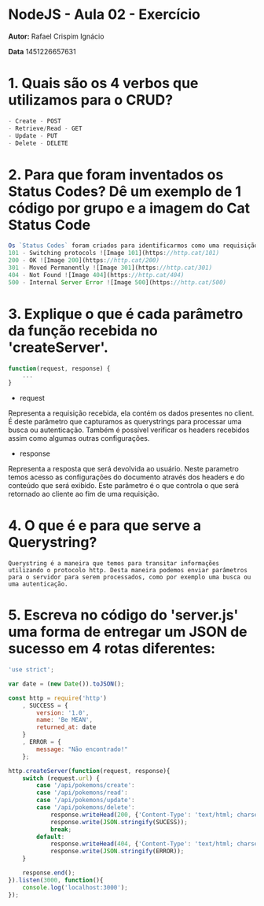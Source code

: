 # NodeJS - Aula 02 - Exercício
**Autor:** Rafael Crispim Ignácio

**Data** 1451226657631

# 1. Quais são os 4 verbos que utilizamos para o CRUD?

```js
- Create - POST
- Retrieve/Read - GET
- Update - PUT
- Delete - DELETE
```

# 2. Para que foram inventados os Status Codes? Dê um exemplo de 1 código por grupo e a imagem do Cat Status Code

```js
Os `Status Codes` foram criados para identificarmos como uma requisição foi recebida pelo servidor.
101 - Switching protocols ![Image 101](https://http.cat/101)
200 - OK ![Image 200](https://http.cat/200)
301 - Moved Permanently ![Image 301](https://http.cat/301)
404 - Not Found ![Image 404](https://http.cat/404)
500 - Internal Server Error ![Image 500](https://http.cat/500)
```

# 3. Explique o que é cada parâmetro da função recebida no 'createServer'.

```js
function(request, response) {
    ...
}
```

- request

Representa a requisição recebida, ela contém os dados presentes no client. É deste parâmetro que capturamos as querystrings para processar uma busca ou autenticação. Também é possível verificar os headers recebidos assim como algumas outras configurações.
- response

Representa a resposta que será devolvida ao usuário. Neste parametro temos acesso as configurações do documento através dos headers e do conteúdo que será exibido. Este parâmetro é o que controla o que será retornado ao cliente ao fim de uma requisição.

# 4. O que é e para que serve a Querystring?

```
Querystring é a maneira que temos para transitar informações utilizando o protocolo http. Desta maneira podemos enviar parâmetros para o servidor para serem processados, como por exemplo uma busca ou uma autenticação.
```

# 5. Escreva no código do 'server.js' uma forma de entregar um JSON de sucesso em 4 rotas diferentes:

```js
'use strict';

var date = (new Date()).toJSON();

const http = require('http')
    , SUCCESS = {
        version: '1.0',
        name: 'Be MEAN',
        returned_at: date
    }
    , ERROR = {
        message: "Não encontrado!"
    };

http.createServer(function(request, response){
    switch (request.url) {
        case '/api/pokemons/create':
        case '/api/pokemons/read':
        case '/api/pokemons/update':
        case '/api/pokemons/delete':
            response.writeHead(200, {'Content-Type': 'text/html; charset=utf-8'});
            response.write(JSON.stringify(SUCESS));
            break;
        default:
            response.writeHead(404, {'Content-Type': 'text/html; charset=utf-8'});
            response.write(JSON.stringify(ERROR));
    }

    response.end();
}).listen(3000, function(){
    console.log('localhost:3000');
});
```
